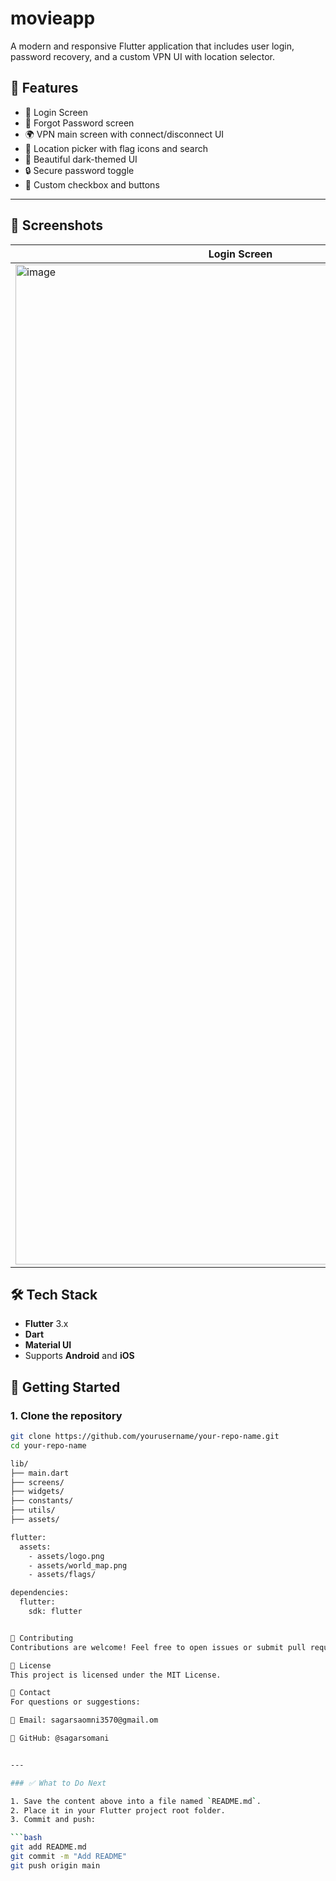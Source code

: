 # movieapp

A modern and responsive Flutter application that includes user login, password recovery, and a custom VPN UI with location selector.

## 📱 Features

- 🔐 Login Screen 
- 📧 Forgot Password screen
- 🌍 VPN main screen with connect/disconnect UI
- 📌 Location picker with flag icons and search
- 🎨 Beautiful dark-themed UI
- 🔒 Secure password toggle
- 🧠 Custom checkbox and buttons

---

## 📸 Screenshots

| Login Screen | Forget Screen| VPN Screen |VPN Screen|
|--------------|--------------|------------|----------|
| <img width="720" height="1600" alt="image" src="https://github.com/user-attachments/assets/327f04a4-7e19-4c46-af95-fc050246d6a4" />|<img width="720" height="1600" alt="image" src="https://github.com/user-attachments/assets/6b22bc6d-8ccb-4003-82a7-6e7d0e426096" />|<img width="720" height="1600" alt="image" src="https://github.com/user-attachments/assets/22046f80-20aa-4573-acd6-e45cca9be873" />|<img width="720" height="1600" alt="image" src="https://github.com/user-attachments/assets/177e764f-f844-4608-a829-12b24b589678" />|


## 🛠️ Tech Stack

- **Flutter** 3.x
- **Dart**
- **Material UI**
- Supports **Android** and **iOS**

## 🚀 Getting Started

### 1. Clone the repository

```bash
git clone https://github.com/yourusername/your-repo-name.git
cd your-repo-name

lib/
├── main.dart
├── screens/
├── widgets/
├── constants/
├── utils/
├── assets/

flutter:
  assets:
    - assets/logo.png
    - assets/world_map.png
    - assets/flags/

dependencies:
  flutter:
    sdk: flutter


🙌 Contributing
Contributions are welcome! Feel free to open issues or submit pull requests.

📝 License
This project is licensed under the MIT License.

💬 Contact
For questions or suggestions:

📧 Email: sagarsaomni3570@gmail.om

💼 GitHub: @sagarsomani


---

### ✅ What to Do Next

1. Save the content above into a file named `README.md`.
2. Place it in your Flutter project root folder.
3. Commit and push:

```bash
git add README.md
git commit -m "Add README"
git push origin main




